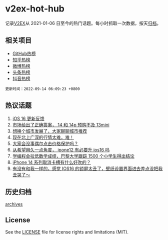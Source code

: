 # v2ex-hot-hub

 记录[V2EX](https://www.v2ex.com/)从 2021-01-06 日至今的热门话题。每小时抓取一次数据，按天[归档](archives)。
 
 ## 相关项目

- [GitHub热榜](https://github.com/snaildev/github-hot-hub)
- [知乎热榜](https://github.com/snaildev/zhihu-hot-hub)
- [微博热榜](https://github.com/snaildev/weibo-hot-hub)
- [头条热榜](https://github.com/snaildev/toutiao-hot-hub)
- [抖音热榜](https://github.com/snaildev/douyin-hot-hub)


 `更新时间：2022-09-14 06:09:23 +0800`

## 热议话题

1. [iOS 16 更新反馈](https://www.v2ex.com/t/879577)
1. [市场给出了正确答案， 14 和 14p 预购不及 13mini](https://www.v2ex.com/t/879618)
1. [想换个城市发展了，大家聊聊城市推荐](https://www.v2ex.com/t/879714)
1. [现在北上广深的行情太难，难！](https://www.v2ex.com/t/879598)
1. [大家会没事偶尔点击价格保护吗？](https://www.v2ex.com/t/879615)
1. [从希望用久一点角度， ipone12 有必要升 ios16 吗](https://www.v2ex.com/t/879646)
1. [学编程会拉低数学成绩，巴黎大学跟踪 1500 个小学生得出结论](https://www.v2ex.com/t/879576)
1. [iPhone 14 系列取消卡槽有什么好吹的？](https://www.v2ex.com/t/879761)
1. [有没有和我一样的，感觉 IOS16 的锁屏太丑了，壁纸设置界面进去差点没把我丑哭了～](https://www.v2ex.com/t/879590)

## 历史归档

[archives](archives)

## License

See the [LICENSE](LICENSE) file for license rights and limitations (MIT).
